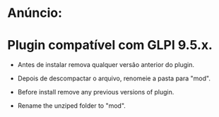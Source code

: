 # Anúncio:

# Plugin compatível com GLPI 9.5.x.


- Antes de instalar remova qualquer versão anterior do plugin.
- Depois de descompactar o arquivo, renomeie a pasta para "mod".


- Before install remove any previous versions of plugin.
- Rename the unziped folder to "mod".
